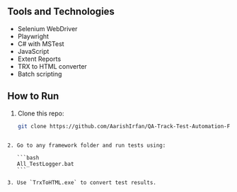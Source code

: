 ## Tools and Technologies

- Selenium WebDriver  
- Playwright  
- C# with MSTest  
- JavaScript  
- Extent Reports  
- TRX to HTML converter  
- Batch scripting

## How to Run

1. Clone this repo:
   ```bash
   git clone https://github.com/AarishIrfan/QA-Track-Test-Automation-Frameworks.git
````

2. Go to any framework folder and run tests using:

   ```bash
   All_TestLogger.bat
   ```

3. Use `TrxToHTML.exe` to convert test results.
